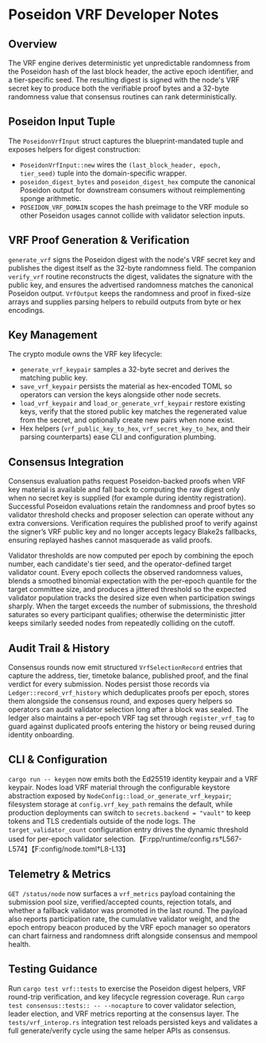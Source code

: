 # Poseidon VRF Developer Notes

## Overview
The VRF engine derives deterministic yet unpredictable randomness from the
Poseidon hash of the last block header, the active epoch identifier, and a
tier-specific seed. The resulting digest is signed with the node's VRF secret
key to produce both the verifiable proof bytes and a 32-byte randomness value
that consensus routines can rank deterministically.

## Poseidon Input Tuple
The `PoseidonVrfInput` struct captures the blueprint-mandated tuple and exposes
helpers for digest construction:

- `PoseidonVrfInput::new` wires the `(last_block_header, epoch, tier_seed)`
  tuple into the domain-specific wrapper.
- `poseidon_digest_bytes` and `poseidon_digest_hex` compute the canonical
  Poseidon output for downstream consumers without reimplementing sponge
  arithmetic.
- `POSEIDON_VRF_DOMAIN` scopes the hash preimage to the VRF module so other
  Poseidon usages cannot collide with validator selection inputs.

## VRF Proof Generation & Verification
`generate_vrf` signs the Poseidon digest with the node's VRF secret key and
publishes the digest itself as the 32-byte randomness field. The companion
`verify_vrf` routine reconstructs the digest, validates the signature with the
public key, and ensures the advertised randomness matches the canonical
Poseidon output. `VrfOutput` keeps the randomness and proof in fixed-size
arrays and supplies parsing helpers to rebuild outputs from byte or hex
encodings.

## Key Management
The crypto module owns the VRF key lifecycle:

- `generate_vrf_keypair` samples a 32-byte secret and derives the matching
  public key.
- `save_vrf_keypair` persists the material as hex-encoded TOML so operators can
  version the keys alongside other node secrets.
- `load_vrf_keypair` and `load_or_generate_vrf_keypair` restore existing keys,
  verify that the stored public key matches the regenerated value from the
  secret, and optionally create new pairs when none exist.
- Hex helpers (`vrf_public_key_to_hex`, `vrf_secret_key_to_hex`, and their
  parsing counterparts) ease CLI and configuration plumbing.

## Consensus Integration
Consensus evaluation paths request Poseidon-backed proofs when VRF key material
is available and fall back to computing the raw digest only when no secret key
is supplied (for example during identity registration). Successful Poseidon
evaluations retain the randomness and proof bytes so validator threshold checks
and proposer selection can operate without any extra conversions. Verification
requires the published proof to verify against the signer’s VRF public key and
no longer accepts legacy Blake2s fallbacks, ensuring replayed hashes cannot
masquerade as valid proofs.

Validator thresholds are now computed per epoch by combining the epoch number,
each candidate's tier seed, and the operator-defined target validator count.
Every epoch collects the observed randomness values, blends a smoothed
binomial expectation with the per-epoch quantile for the target committee size,
and produces a jittered threshold so the expected validator population tracks
the desired size even when participation swings sharply. When the target
exceeds the number of submissions, the threshold saturates so every participant
qualifies; otherwise the deterministic jitter keeps similarly seeded nodes from
repeatedly colliding on the cutoff.

## Audit Trail & History
Consensus rounds now emit structured `VrfSelectionRecord` entries that capture
the address, tier, timetoke balance, published proof, and the final verdict for
every submission. Nodes persist those records via `Ledger::record_vrf_history`
which deduplicates proofs per epoch, stores them alongside the consensus
round, and exposes query helpers so operators can audit validator selection
long after a block was sealed. The ledger also maintains a per-epoch VRF tag
set through `register_vrf_tag` to guard against duplicated proofs entering the
history or being reused during identity onboarding.

## CLI & Configuration
`cargo run -- keygen` now emits both the Ed25519 identity keypair and a VRF
keypair. Nodes load VRF material through the configurable keystore abstraction
exposed by `NodeConfig::load_or_generate_vrf_keypair`; filesystem storage at
`config.vrf_key_path` remains the default, while production deployments can
switch to `secrets.backend = "vault"` to keep tokens and TLS credentials
outside of the node logs. The `target_validator_count` configuration entry
drives the dynamic threshold used for per-epoch validator selection.【F:rpp/runtime/config.rs†L567-L574】【F:config/node.toml†L8-L13】

## Telemetry & Metrics
`GET /status/node` now surfaces a `vrf_metrics` payload containing the submission
pool size, verified/accepted counts, rejection totals, and whether a fallback
validator was promoted in the last round. The payload also reports participation
rate, the cumulative validator weight, and the epoch entropy beacon produced by
the VRF epoch manager so operators can chart fairness and randomness drift
alongside consensus and mempool health.

## Testing Guidance
Run `cargo test vrf::tests` to exercise the Poseidon digest helpers, VRF
round-trip verification, and key lifecycle regression coverage. Run
`cargo test consensus::tests:: -- --nocapture` to cover validator selection,
leader election, and VRF metrics reporting at the consensus layer. The
`tests/vrf_interop.rs` integration test reloads persisted keys and validates a
full generate/verify cycle using the same helper APIs as consensus.
